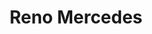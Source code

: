 ---
title: "Reno Mercedes"
url: /ciudad-autonoma-de-buenos-aires/reno-mercedes/
shop: reparación de automóviles
---